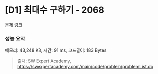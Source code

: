 # [D1] 최대수 구하기 - 2068 

[문제 링크](https://swexpertacademy.com/main/code/problem/problemDetail.do?contestProbId=AV5QQhbqA4QDFAUq) 

### 성능 요약

메모리: 43,248 KB, 시간: 91 ms, 코드길이: 183 Bytes



> 출처: SW Expert Academy, https://swexpertacademy.com/main/code/problem/problemList.do